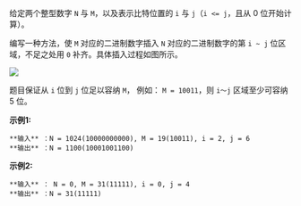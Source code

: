 给定两个整型数字 `N` 与 `M`，以及表示比特位置的 `i` 与 `j`（`i <= j`，且从 0 位开始计算）。

编写一种方法，使 `M` 对应的二进制数字插入 `N` 对应的二进制数字的第 `i ~ j` 位区域，不足之处用 `0` 补齐。具体插入过程如图所示。

![](https://pic.leetcode-cn.com/1610104070-NuLVQi-05.01.gif)

题目保证从 `i` 位到 `j` 位足以容纳 `M`， 例如： `M = 10011`，则 `i～j` 区域至少可容纳 5 位。

**示例1:**

    
    
    **输入** ：N = 1024(10000000000), M = 19(10011), i = 2, j = 6
    **输出** ：N = 1100(10001001100)
    

**示例2:**

    
    
    **输入** ： N = 0, M = 31(11111), i = 0, j = 4
    **输出** ：N = 31(11111)
    

